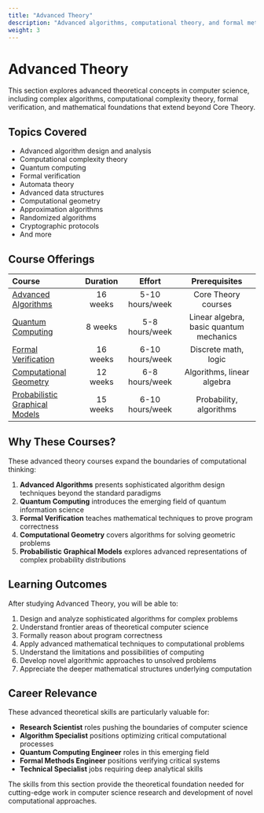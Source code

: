 ```yaml
---
title: "Advanced Theory"
description: "Advanced algorithms, computational theory, and formal methods"
weight: 3
---
```


# Advanced Theory

This section explores advanced theoretical concepts in computer science, including complex algorithms, computational complexity theory, formal verification, and mathematical foundations that extend beyond Core Theory.

## Topics Covered

- Advanced algorithm design and analysis
- Computational complexity theory
- Quantum computing
- Formal verification
- Automata theory
- Advanced data structures
- Computational geometry
- Approximation algorithms
- Randomized algorithms
- Cryptographic protocols
- And more

## Course Offerings

| Course | Duration | Effort | Prerequisites |
| :--- | :---: | :---: | :---: |
| [Advanced Algorithms](https://www.edx.org/learn/computer-science/harvard-university-advanced-algorithms) | 16 weeks | 5-10 hours/week | Core Theory courses |
| [Quantum Computing](https://www.edx.org/learn/quantum-computing/university-of-california-berkeley-quantum-mechanics-and-quantum-computation) | 8 weeks | 5-8 hours/week | Linear algebra, basic quantum mechanics |
| [Formal Verification](https://softwarefoundations.cis.upenn.edu/) | 16 weeks | 6-10 hours/week | Discrete math, logic |
| [Computational Geometry](https://www.edx.org/learn/geometry/tsinghua-university-computational-geometry) | 12 weeks | 6-8 hours/week | Algorithms, linear algebra |
| [Probabilistic Graphical Models](https://www.coursera.org/specializations/probabilistic-graphical-models) | 15 weeks | 6-10 hours/week | Probability, algorithms |

## Why These Courses?

These advanced theory courses expand the boundaries of computational thinking:

1. **Advanced Algorithms** presents sophisticated algorithm design techniques beyond the standard paradigms
2. **Quantum Computing** introduces the emerging field of quantum information science
3. **Formal Verification** teaches mathematical techniques to prove program correctness
4. **Computational Geometry** covers algorithms for solving geometric problems
5. **Probabilistic Graphical Models** explores advanced representations of complex probability distributions

## Learning Outcomes

After studying Advanced Theory, you will be able to:

1. Design and analyze sophisticated algorithms for complex problems
2. Understand frontier areas of theoretical computer science
3. Formally reason about program correctness
4. Apply advanced mathematical techniques to computational problems
5. Understand the limitations and possibilities of computing
6. Develop novel algorithmic approaches to unsolved problems
7. Appreciate the deeper mathematical structures underlying computation

## Career Relevance

These advanced theoretical skills are particularly valuable for:

- **Research Scientist** roles pushing the boundaries of computer science
- **Algorithm Specialist** positions optimizing critical computational processes
- **Quantum Computing Engineer** roles in this emerging field
- **Formal Methods Engineer** positions verifying critical systems
- **Technical Specialist** jobs requiring deep analytical skills

The skills from this section provide the theoretical foundation needed for cutting-edge work in computer science research and development of novel computational approaches. 
